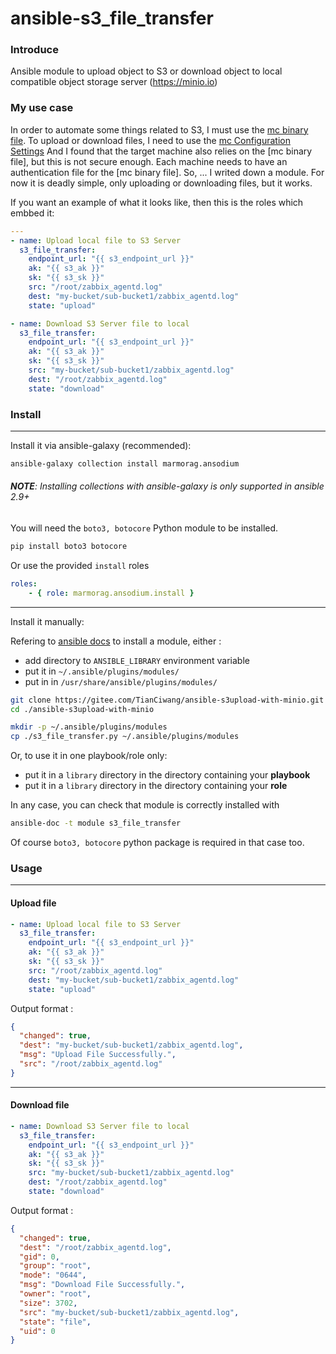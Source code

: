 # ansible-s3_file_transfer

### Introduce
Ansible module to upload object to S3 or download object to local compatible object storage server (https://minio.io)

### My use case

In order to automate some things related to S3, I must use the [mc binary file](https://min.io/docs/minio/linux/reference/minio-mc.html?ref=docs).
To upload or download files, I need to use the [mc Configuration Settings](https://min.io/docs/minio/linux/reference/minio-mc-admin/mc-admin-config.html#id4)
And I found that the target machine also relies on the [mc binary file], but this is not secure enough. Each machine needs to have an authentication file for the [mc binary file].
So, ... I writed down a module. For now it is deadly simple,  only uploading or downloading files, but it works.

If you want an example of what it looks like, then this is the roles which embbed it:
```yaml
---
- name: Upload local file to S3 Server
  s3_file_transfer:
    endpoint_url: "{{ s3_endpoint_url }}"
    ak: "{{ s3_ak }}"
    sk: "{{ s3_sk }}"
    src: "/root/zabbix_agentd.log"
    dest: "my-bucket/sub-bucket1/zabbix_agentd.log"
    state: "upload"

- name: Download S3 Server file to local
  s3_file_transfer:
    endpoint_url: "{{ s3_endpoint_url }}"
    ak: "{{ s3_ak }}"
    sk: "{{ s3_sk }}"
    src: "my-bucket/sub-bucket1/zabbix_agentd.log"
    dest: "/root/zabbix_agentd.log"
    state: "download"
```

### Install

---

Install it via ansible-galaxy (recommended):

```bash
ansible-galaxy collection install marmorag.ansodium
```
###### *__NOTE__: Installing collections with ansible-galaxy is only supported in ansible 2.9+*

You will need the `boto3, botocore` Python module to be installed.
```bash
pip install boto3 botocore
```

Or use the provided `install` roles

```yaml
roles:
    - { role: marmorag.ansodium.install }
```

---
Install it manually:

Refering to [ansible docs](https://docs.ansible.com/ansible/latest/dev_guide/developing_locally.html#adding-a-module-locally) to install a module, either :

- add directory to `ANSIBLE_LIBRARY` environment variable
- put it in  `~/.ansible/plugins/modules/`
- put in in `/usr/share/ansible/plugins/modules/`

```bash
git clone https://gitee.com/TianCiwang/ansible-s3upload-with-minio.git
cd ./ansible-s3upload-with-minio

mkdir -p ~/.ansible/plugins/modules
cp ./s3_file_transfer.py ~/.ansible/plugins/modules
```

Or, to use it in one playbook/role only:

- put it in a `library` directory in the directory containing your __playbook__ 
- put it in a `library` directory in the directory containing your __role__ 

In any case, you can check that module is correctly installed with

```bash
ansible-doc -t module s3_file_transfer
```

Of course `boto3, botocore` python package is required in that case too.

### Usage

---

#### Upload file
```yaml
- name: Upload local file to S3 Server
  s3_file_transfer:
    endpoint_url: "{{ s3_endpoint_url }}"
    ak: "{{ s3_ak }}"
    sk: "{{ s3_sk }}"
    src: "/root/zabbix_agentd.log"
    dest: "my-bucket/sub-bucket1/zabbix_agentd.log"
    state: "upload"
```
Output format : 
```json
{
  "changed": true, 
  "dest": "my-bucket/sub-bucket1/zabbix_agentd.log", 
  "msg": "Upload File Successfully.", 
  "src": "/root/zabbix_agentd.log"
}
```

---
#### Download file

```yaml
- name: Download S3 Server file to local
  s3_file_transfer:
    endpoint_url: "{{ s3_endpoint_url }}"
    ak: "{{ s3_ak }}"
    sk: "{{ s3_sk }}"
    src: "my-bucket/sub-bucket1/zabbix_agentd.log"
    dest: "/root/zabbix_agentd.log"
    state: "download"
```
Output format : 
```json
{
  "changed": true, 
  "dest": "/root/zabbix_agentd.log", 
  "gid": 0, 
  "group": "root", 
  "mode": "0644", 
  "msg": "Download File Successfully.", 
  "owner": "root", 
  "size": 3702, 
  "src": "my-bucket/sub-bucket1/zabbix_agentd.log", 
  "state": "file", 
  "uid": 0
}
```
